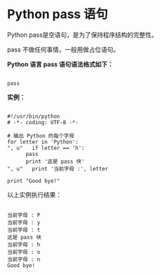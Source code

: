 Python  pass 语句
===============

 Python pass是空语句，是为了保持程序结构的完整性。

 pass 不做任何事情，一般用做占位语句。

 **Python 语言 pass 语句语法格式如下：**

 
```

pass

```

 **实例：**

 
```

#!/usr/bin/python
# -*- coding: UTF-8 -*- 

# 输出 Python 的每个字母
for letter in 'Python':
", u"   if letter == 'h':
      pass
      print '这是 pass 块'
", u"   print '当前字母 :', letter

print "Good bye!"

```

 以上实例执行结果：

 
```

当前字母 : P
当前字母 : y
当前字母 : t
这是 pass 块
当前字母 : h
当前字母 : o
当前字母 : n
Good bye!

```